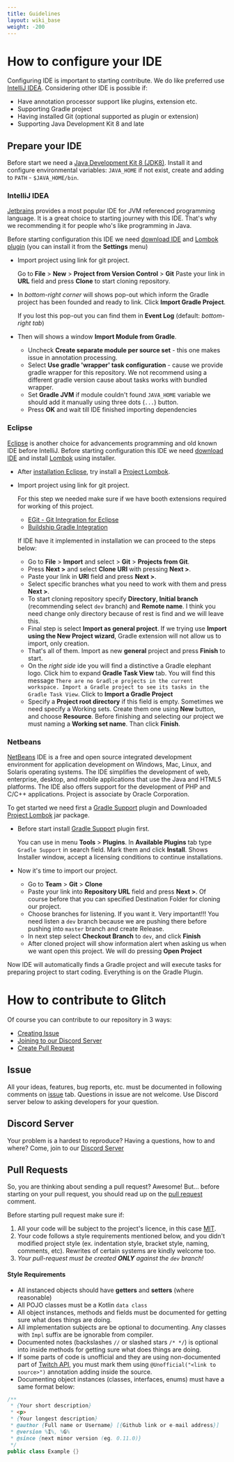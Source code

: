 ```yaml
---
title: Guidelines
layout: wiki_base
weight: -200
---
```


# How to configure your IDE

Configuring IDE is important to starting contribute. We do like preferred use [IntelliJ IDEA](https://www.jetbrains.com/idea/).
Considering other IDE is possible if:

* Have annotation processor support like plugins, extension etc.
* Supporting Gradle project
* Having installed Git (optional supported as plugin or extension)
* Supporting Java Development Kit 8 and late

## Prepare your IDE
Before start we need a [Java Development Kit 8 (JDK8)](http://www.oracle.com/technetwork/java/javase/downloads/jdk8-downloads-2133151.html). Install it and configure environmental variables: `JAVA_HOME` if not exist, create and adding to `PATH` - `$JAVA_HOME/bin`.

### IntelliJ IDEA
[Jetbrains](https://www.jetbrains.com/) provides a most popular IDE for JVM referenced programming language.
It is a great choice to starting journey with this IDE. That's why we recommending it for people who's like programming in Java.

Before starting configuration this IDE we need [download IDE](https://www.jetbrains.com/idea/download/) and [Lombok plugin](https://plugins.jetbrains.com/plugin/6317-lombok-plugin) (you can install it from the **Settings** menu)

* Import project using link for git project. 
	
	Go to **File** > **New** > **Project from Version Control** > **Git**
	Paste your link in **URL** field and press **Clone** to start cloning repository.

* In *bottom-right corner* will shows pop-out which inform the Gradle project has been founded and ready to link. Click **Import Gradle Project**.

	If you lost this pop-out you can find them in **Event Log** (default: *bottom-right tab*)

* Then will shows a window **Import Module from Gradle**. 
	* Uncheck **Create separate module per source set** - this one makes issue in annotation processing.
	* Select **Use gradle 'wrapper' task configuration** - cause we provide gradle wrapper for this repository. We not recommend using a different gradle version cause about tasks works with bundled wrapper.
	* Set **Gradle JVM** if module couldn't found `JAVA_HOME` variable we should add it manually using three dots (`...`) button.
	* Press **OK** and wait till IDE finished importing dependencies
	
### Eclipse
[Eclipse](https://www.eclipse.org) is another choice for advancements programming and old known IDE before IntelliJ.
Before starting configuration this IDE we need [download IDE](https://www.eclipse.org/downloads/) and install [Lombok](/wiki/miscellaneous/project-lombok/) using installer.

* After [installation Eclipse](https://wiki.eclipse.org/Eclipse/Installation), try install a [Project Lombok](/wiki/miscellaneous/project-lombok/#eclipse).
* Import project using link for git project.
	
	For this step we needed make sure if we have booth extensions required for working of this project.
	- [EGit - Git Integration for Eclipse](https://marketplace.eclipse.org/content/egit-git-integration-eclipse)
	- [Buildship Gradle Integration](https://marketplace.eclipse.org/content/buildship-gradle-integration)
	
	If IDE have it implemented in installation we can proceed to the steps below:
	
	- Go to **File** > **Import**  and  select > **Git** > **Projects from Git**.
	- Press **Next >** and select **Clone URI** with pressing **Next >**.
	- Paste your link in **URI** field and press **Next >**.
	- Select specific branches what you need to work with them and press **Next >**.
	- To start cloning repository specify **Directory**, **Initial branch** (recommending select `dev` branch) and **Remote name**. I think you need change only directory because of rest is find and we will leave this.
	- Final step is select **Import as general project**. If we trying use **Import using the New Project wizard**, Gradle extension will not allow us to import, only creation.
	- That's all of them. Import as new **general** project and press **Finish** to start.
	- On the *right side* ide you will find a distinctive a Gradle elephant logo. Click him to expand **Gradle Task View** tab. You will find this message `There are no Gradl;e projects in the current workspace. Import a Gradle project to see its tasks in the Gradle Task View`. Click to **Import a Gradle Project**
	- Specify a **Project root directory** if this field is empty. Sometimes we need specify a Working sets. Create them one using **New** button, and choose **Resource**. Before finishing and selecting our project we must naming a **Working set name**. Than click **Finish**.
	
### Netbeans
[NetBeans](https://www.eclipse.org) IDE is a free and open source integrated development environment for application development on Windows, Mac, Linux, and Solaris operating systems. The IDE simplifies the development of web, enterprise, desktop, and mobile applications that use the Java and HTML5 platforms. The IDE also offers support for the development of PHP and C/C++ applications. Project is associate by Oracle Corporation.

To get started we need first a [Gradle Support](http://plugins.netbeans.org/plugin/44510/gradle-support) plugin and Downloaded [Project Lombok](https://projectlombok.org/download) jar package.

* Before start install [Gradle Support](http://plugins.netbeans.org/plugin/44510/gradle-support) plugin first.

	You can use in menu **Tools** > **Plugins**. In **Available Plugins** tab type `Gradle Support` in search field. Mark them and click **Install**. Shows Installer window, accept a licensing conditions to continue installations. 

* Now it's time to import our project.

  - Go to **Team** > **Git** > **Clone**
  - Paste your link into **Repository URL** field and press **Next >**. Of course before that you can specified Destination Folder for cloning our project.
  - Choose branches for listening. If you want it. Very important!!! You need listen a `dev` branch because we are pushing there before pushing into `master` branch and create Release.
  - In next step select **Checkout Branch** to `dev`, and click **Finish**
  - After cloned project will show information alert when asking us when we want open this project. We will do pressing **Open Project**

Now IDE will automatically finds a Gradle project and will execute tasks for preparing project to start coding. Everything is on the Gradle Plugin.

# How to contribute to Glitch

Of course you can contribute to our repository in 3 ways:

* [Creating Issue](#issue)
* [Joining to our Discord Server](#discord-server)
* [Create Pull Request](#pull-requests)

## Issue

All your ideas, features, bug reports, etc. must be documented in following comments on [issue](https://github.com/glitchlib/glitch/issues/new) tab.
Questions in issue are not welcome. Use Discord server below to asking developers for your question.

## Discord Server

Your problem is a hardest to reproduce? Having a questions, how to and where? Come, join to our [Discord Server](https://discord.gg/nJJ2fDM)

## Pull Requests

So, you are thinking about sending a pull request? Awesome! But... before starting on your pull request, you should read up on
the [pull request](https://github.com/glitchlib/glitch/compare) comment.

Before starting pull request make sure if:

1. All your code will be subject to the project's licence, in this case [MIT](https://github.com/glitchlib/glitch/blob/master/LICENSE).
2. Your code follows a style requirements mentioned below, and you didn't modified project style (ex. indentation style, bracket style, naming, comments, etc). Rewrites of certain systems are kindly welcome too.
3. _Your pull-request must be created **ONLY** against the `dev` branch!_

#### Style Requirements

* All instanced objects should have **getters** and **setters** (where reasonable)
* All POJO classes must be a Kotlin `data class`
* All object instances, methods and fields must be documented for getting sure what does things are doing.
* All implementation subjects are be optional to documenting. Any classes with `Impl` suffix are be ignorable from compiler.
* Documented notes (backslashes `//` or slashed stars `/* */`) is optional into inside methods for getting sure what does things are doing.
* If some parts of code is unofficial and they are using non-documented part of [Twitch API](https://dev.twitch.tv/docs), you must mark them using `@Unofficial("<link to source>")` annotation adding inside the source.
* Documenting object instances (classes, interfaces, enums) must have a same format below:

```java
/**
 * {Your short description}
 * <p>
 * {Your longest description}
 * @author {Full name or Username} [{Github link or e-mail address}]
 * @version %I%, %G%
 * @since {next minor version (eg. 0.11.0)}
 */
public class Example {}
```